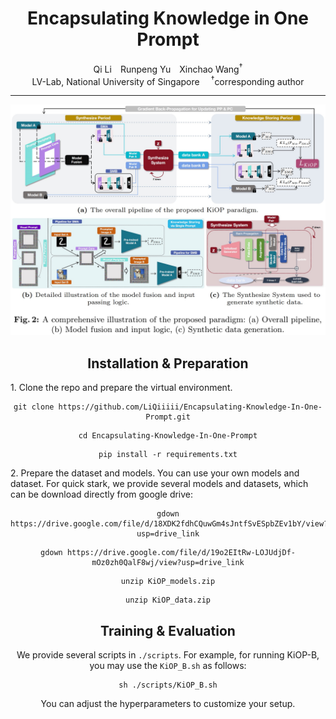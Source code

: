 <div align="center">
<h1>Encapsulating Knowledge in One Prompt</h1>

<div>
Qi Li&emsp;Runpeng Yu&emsp;Xinchao Wang<sup>&dagger;</sup>
</div>
<div>
    LV-Lab, National University of Singapore&emsp;
    <sup>&dagger;</sup>corresponding author 
</div>

---
![overall_structure](./datafree/ECCV2024_KiOP_pipeline.jpg)


## Installation & Preparation

<div style="text-align: left;">
1. Clone the repo and prepare the virtual environment.
</div>

```
git clone https://github.com/LiQiiiii/Encapsulating-Knowledge-In-One-Prompt.git
```

```
cd Encapsulating-Knowledge-In-One-Prompt
```

```
pip install -r requirements.txt
```

<div style="text-align: left;">
2. Prepare the dataset and models. You can use your own models and dataset. For quick stark, we provide several models and datasets, which can be download directly from google drive:
</div>

```
gdown https://drive.google.com/file/d/18XDK2fdhCQuwGm4sJntfSvESpbZEv1bY/view?usp=drive_link
```

```
gdown https://drive.google.com/file/d/19o2EItRw-LOJUdjDf-mOz0zh0QalF8wj/view?usp=drive_link
```

```
unzip KiOP_models.zip
```

```
unzip KiOP_data.zip
```

## Training & Evaluation

We provide several scripts in ```./scripts```. For example, for running KiOP-B, you may use the ```KiOP_B.sh``` as follows:

```
sh ./scripts/KiOP_B.sh
```

You can adjust the hyperparameters to customize your setup.
